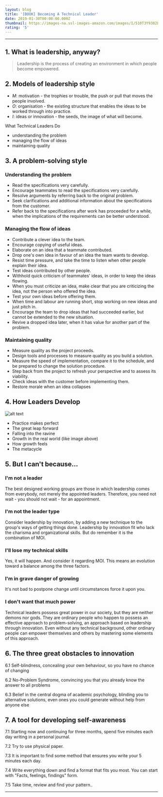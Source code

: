 ```yaml
---
layout: blog
title: '[BOOK] Becoming A Technical Leader'
date: 2019-01-30T00:00:00.000Z
thumbnail: https://images-na.ssl-images-amazon.com/images/I/510T3Y9382L._SX327_BO1,204,203,200_.jpg
rating: '5'
---
```


---

## 1. What is leadership, anyway?

> Leadership is the process of creating an environment in which people become empowered.

## 2. Models of leadership style

- *M*: motivation - the trophies or trouble, the push or pull that moves the people involved.
- *O*: organisation - the existing structure that enables the ideas to be worked through into practice.
- *I*: ideas or innovation - the seeds, the image of what will become.

What Technical Leaders Do

- understanding the problem
- managing the flow of ideas
- maintaining quality

## 3. A problem-solving style

### Understanding the problem

- Read the specifications very carefully.
- Encourage teammates to read the specifications very carefully.
- Resolve arguments by referring back to the original problem.
- Seek clarifications and additional information about the specifications from the customer.
- Refer back to the specifications after work has proceeded for a while, when the implications of the requirements can be better understood.

### Managing the flow of ideas

- Contribute a clever idea to the team.
- Encourage copying of useful ideas.
- Elaborate on an idea that a teammate contributed.
- Drop one's own idea in favour of an idea the team wants to develop.
- Resist time pressure, and take the time to listen when other people explain their idea.
- Test ideas contributed by other people.
- Withhold quick criticism of teammates' ideas, in order to keep the ideas flowing.
- When you must criticize an idea, make clear that you are criticizing the idea, not the person who offered the idea.
- Test your own ideas before offering them.
- When time and labour are running short, stop working on new ideas and just pitch in.
- Encourage the team to drop ideas that had succeeded earlier, but cannot be extended to the new situation.
- Revive a dropped idea later, when it has value for another part of the problem.


### Maintaining quality

- Measure quality as the project proceeds.
- Design tools and processes to measure quality as you build a solution.
- Measure the speed of implementation, compare it to the schedule, and be prepared to change the solution procedure.
- Step back from the project to refresh your perspective and to assess its viability.
- Check ideas with the customer before implementing them.
- Restore morale when an idea collapses


## 4. How Leaders Develop
 
![alt text](https://vegdave.files.wordpress.com/2014/08/learning_curve.jpg?w=600&h=444 "Leadership growth chart")


- Practice makes perfect
- The great leap forward
- Falling into the ravine
- Growth in the real world (like image above)
- How growth feels
- The metacycle

## 5. But I can't because...

### I'm not a leader

The best designed working groups are those in which leadership comes from everybody, not merely the appointed leaders. Therefore, you need not wait - you should not wait - for an appointment.

### I'm not the leader type

Consider leadership by innovation, by adding a new technique to the group's ways of getting things done. Leadership by innovation fit who lack the charisma and organizational skills. But do remember it is the combination of MOI.

### I'll lose my technical skills

Yes, it will happen. And consider it regarding MOI. This means an evolution toward a balance among the three factors.

### I'm in grave danger of growing

It's not bad to postpone change until circumstances force it upon you.

### I don't want that much power

Technical leaders possess great power in our society, but they are neither demons nor gods. They are ordinary people who happen to possess an effective approach to problem-solving, an approach based on leadership through innovation. Even without any technical background, other ordinary people can empower themselves and others by mastering some elements of this approach. 

## 6. The three great obstacles to innovation

6.1 Self-blindness, concealing your own behaviour, so you have no chance of changing

6.2 No-Problem Syndrome, convincing you that you already know the answer to all problems

6.3 Belief in the central dogma of academic psychology, blinding you to alternative solutions, even ones you could generate without help from anyone else

## 7. A tool for developing self-awareness

7.1 Starting now and continuing for three months, spend five minutes each day writing in a personal journal.

7.2 Try to use physical paper.

7.3 It is important to find some method that ensures you write your 5 minutes each day.

7.4 Write everything down and find a format that fits you most. You can start with "Facts, feelings, findings" form.

7.5 Take time, review and find your pattern..

---